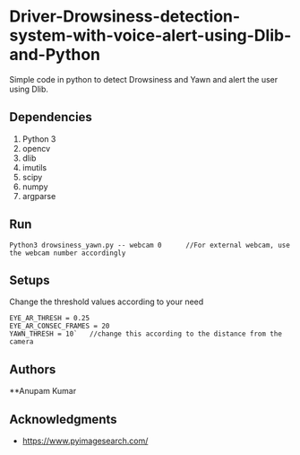 # Driver-Drowsiness-detection-system-with-voice-alert-using-Dlib-and-Python



Simple code in python to detect Drowsiness and Yawn and alert the user using Dlib.

## Dependencies

1. Python 3
2. opencv
3. dlib
4. imutils
5. scipy
6. numpy
7. argparse

## Run 

```
Python3 drowsiness_yawn.py -- webcam 0		//For external webcam, use the webcam number accordingly
```

## Setups

Change the threshold values according to your need
```
EYE_AR_THRESH = 0.25
EYE_AR_CONSEC_FRAMES = 20
YAWN_THRESH = 10`	//change this according to the distance from the camera
```

## Authors

**Anupam Kumar


## Acknowledgments

* https://www.pyimagesearch.com/


